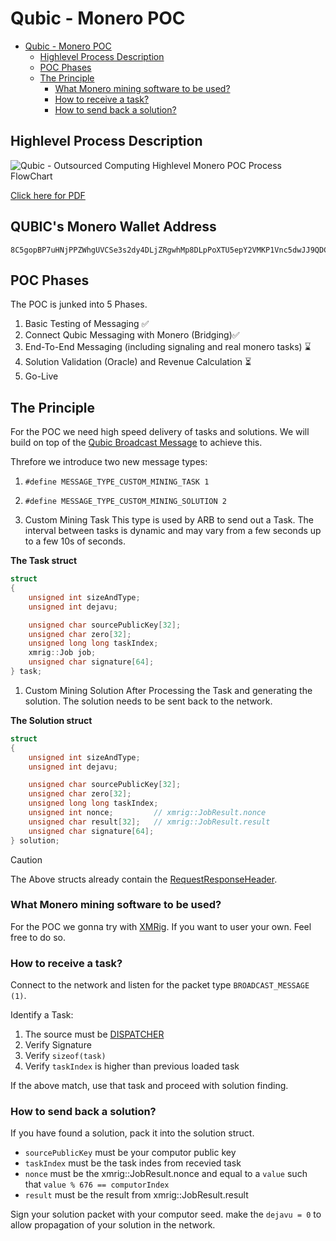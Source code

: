 # Qubic - Monero POC
<!-- TOC -->

- [Qubic - Monero POC](#qubic---monero-poc)
  - [Highlevel Process Description](#highlevel-process-description)
  - [POC Phases](#poc-phases)
  - [The Principle](#the-principle)
    - [What Monero mining software to be used?](#what-monero-mining-software-to-be-used)
    - [How to receive a task?](#how-to-receive-a-task)
    - [How to send back a solution?](#how-to-send-back-a-solution)

<!-- /TOC -->


## Highlevel Process Description
![Qubic - Outsourced Computing Highlevel Monero POC Process FlowChart](images/QubicOutsourcedComputing_MoneroPOC_v2.png)

[Click here for PDF](images/QubicOutsourcedComputing_MoneroPOC_v2.pdf)

## QUBIC's Monero Wallet Address
```
8C5gopBP7uHNjPPZWhgUVCSe3s2dy4DLjZRgwhMp8DLpPoXTU5epY2VMKP1Vnc5dwJJ9QDCiKbMjberggTu3qYWiGMYFHzd
```

## POC Phases
The POC is junked into 5 Phases.

1. Basic Testing of Messaging ✅
2. Connect Qubic Messaging with Monero (Bridging)✅
3. End-To-End Messaging (including signaling and real monero tasks) ⌛
4. Solution Validation (Oracle) and Revenue Calculation ⏳
5. Go-Live 

## The Principle
For the POC we need high speed delivery of tasks and solutions. We will build on top of the [Qubic Broadcast Message](https://github.com/qubic/core/blob/main/src/network_messages/broadcast_message.h) to achieve this.

Threfore we introduce two new message types:
1. `#define MESSAGE_TYPE_CUSTOM_MINING_TASK 1`
2. `#define MESSAGE_TYPE_CUSTOM_MINING_SOLUTION 2`

1. Custom Mining Task
This type is used by ARB to send out a Task. The interval between tasks is dynamic and may vary from a few seconds up to a few 10s of seconds.

**The Task struct**
```c++
struct
{
    unsigned int sizeAndType;
    unsigned int dejavu;

    unsigned char sourcePublicKey[32];
    unsigned char zero[32];
    unsigned long long taskIndex;
    xmrig::Job job;
    unsigned char signature[64];
} task;
```

1. Custom Mining Solution
After Processing the Task and generating the solution. The solution needs to be sent back to the network.

**The Solution struct**
```c++
struct
{
    unsigned int sizeAndType;
    unsigned int dejavu;

    unsigned char sourcePublicKey[32];
    unsigned char zero[32];
    unsigned long long taskIndex;
    unsigned int nonce;         // xmrig::JobResult.nonce
    unsigned char result[32];   // xmrig::JobResult.result
    unsigned char signature[64];
} solution;
```
>[!CAUTION]
> The Above structs already contain the [RequestResponseHeader](https://github.com/qubic/core/blob/main/src/network_messages/header.h).

### What Monero mining software to be used?
For the POC we gonna try with [XMRig](https://xmrig.com/). If you want to user your own. Feel free to do so.

### How to receive a task?
Connect to the network and listen for the packet type `BROADCAST_MESSAGE (1)`.

Identify a Task:
1. The source must be [DISPATCHER](https://github.com/qubic/core/blob/main/src/public_settings.h#L60)
2. Verify Signature
3. Verify `sizeof(task)`
4. Verify `taskIndex` is higher than previous loaded task

If the above match, use that task and proceed with solution finding.

### How to send back a solution?
If you have found a solution, pack it into the solution struct.

- `sourcePublicKey` must be your computor public key
- `taskIndex` must be the task indes from recevied task
- `nonce` must be the xmrig::JobResult.nonce and equal to a `value` such that `value % 676 == computorIndex`
- `result` must be the result from xmrig::JobResult.result

Sign your solution packet with your computor seed. make the `dejavu = 0` to allow propagation of your solution in the network.

